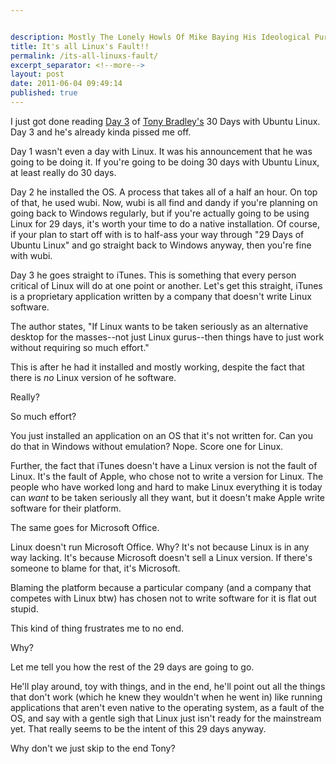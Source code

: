 ```yaml
---


description: Mostly The Lonely Howls Of Mike Baying His Ideological Purity At The Moon
title: It's all Linux's Fault!!
permalink: /its-all-linuxs-fault/
excerpt_separator: <!--more-->
layout: post
date: 2011-06-04 09:49:14
published: true
---
```



I just got done reading [Day 3](http://www.pcworld.com/businesscenter/article/229398/article.html) of [Tony Bradley's](http://www.pcworld.com/author/Tony-Bradley) 30 Days with Ubuntu Linux. Day 3 and he's already kinda pissed me off.

<!--more-->

Day 1 wasn't even a day with Linux. It was his announcement that he was going to be doing it. If you're going to be doing 30 days with Ubuntu Linux, at least really do 30 days.

Day 2 he installed the OS. A process that takes all of a half an hour. On top of that, he used wubi. Now, wubi is all find and dandy if you're planning on going back to Windows regularly, but if you're actually going to be using Linux for 29 days, it's worth your time to do a native installation. Of course, if your plan to start off with is to half-ass your way through "29 Days of Ubuntu Linux" and go straight back to Windows anyway, then you're fine with wubi.

Day 3 he goes straight to iTunes. This is something that every person critical of Linux will do at one point or another. Let's get this straight, iTunes is a proprietary application written by a company that doesn't write Linux software.

The author states, "If Linux wants to be taken seriously as an alternative desktop for the masses--not just Linux gurus--then things have to just work without requiring so much effort."

This is after he had it installed and mostly working, despite the fact that there is _no_ Linux version of he software.

Really?

So much effort?

You just installed an application on an OS that it's not written for. Can you do that in Windows without emulation? Nope. Score one for Linux.

Further, the fact that iTunes doesn't have a Linux version is not the fault of Linux. It's the fault of Apple, who chose not to write a version for Linux. The people who have worked long and hard to make Linux everything it is today can _want_ to be taken seriously all they want, but it doesn't make Apple write software for their platform.

The same goes for Microsoft Office.

Linux doesn't run Microsoft Office. Why? It's not because Linux is in any way lacking. It's because Microsoft doesn't sell a Linux version. If there's someone to blame for that, it's Microsoft.

Blaming the platform because a particular company (and a company that competes with Linux btw) has chosen not to write software for it is flat out stupid.

This kind of thing frustrates me to no end.

Why?

Let me tell you how the rest of the 29 days are going to go.

He'll play around, toy with things, and in the end, he'll point out all the things that don't work (which he knew they wouldn't when he went in) like running applications that aren't even native to the operating system, as a fault of the OS, and say with a gentle sigh that Linux just isn't ready for the mainstream yet. That really seems to be the intent of this 29 days anyway.

Why don't we just skip to the end Tony?
